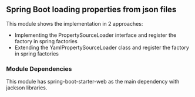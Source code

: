 ## Spring Boot loading properties from json files
 This module shows the implementation in 2 approaches:
 - Implementing the PropertySourceLoader interface and register the factory in spring factories
 - Extending the YamlPropertySourceLoader class and register the factory in spring factories
 
### Module Dependencies
 This module has spring-boot-starter-web as the main dependency with jackson libraries.
 
